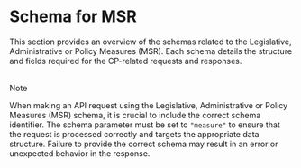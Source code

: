 <script setup>
import "@/style.css"
</script>

# Schema for MSR

This section provides an overview of the schemas related to the Legislative, Administrative or Policy Measures (MSR). Each schema details the structure and fields required for the CP-related requests and responses. 
<br><br>

> [!NOTE]
> When making an API request using the Legislative, Administrative or Policy Measures (MSR) schema, it is crucial to include the correct schema identifier. The schema parameter must be set to `"measure"` to ensure that the request is processed correctly and targets the appropriate data structure. Failure to provide the correct schema may result in an error or unexpected behavior in the response.


<!--@include: @/../components/msr/request-body.md-->